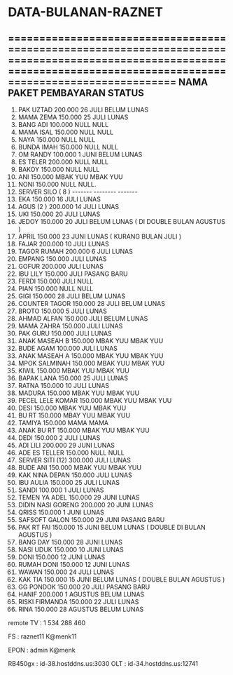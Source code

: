# DATA-BULANAN-RAZNET

=======================================================================================================================================================================
NAMA                          PAKET                  PEMBAYARAN                    STATUS                                                                             
-----------------------------------------------------------------------------------------------------------------------------------------------------------------------


1. PAK UZTAD                 200.000                 26 JULI                      BELUM LUNAS
2. MAMA ZEMA                 150.000                 25 JULI                      LUNAS
3. BANG ADI                  100.000                 NULL                         NULL
4. MAMA ISAL                 150.000                 NULL                         NULL
5. NAYA                      150.000                 NULL                         NULL
6. BUNDA IMAH                150.000                 NULL                         NULL
7. OM RANDY                  100.000                 1  JUNI                      BELUM LUNAS
8. ES TELER                  200.000                 NULL                         NULL
9. BAKOY                     150.000                 NULL                         NULL
10. ANI                      150.000                 MBAK YUU                     MBAK YUU
11. NONI                     150.000                 NULL                         NULL.
12. SERVER SILO ( 8 )        -------                 --------                     -------
13. EKA                      150.000                 16 JULI                      LUNAS
14. AGUS (2 )                200.000                 14 JULI                      LUNAS
15. UKI                      150.000                 20 JULI                      LUNAS
16. JEDOY                    150.000                 20 JULI                      BELUM LUNAS ( DI DOUBLE BULAN AGUSTUS )
17. APRIL                    150.000                 23 JUNI                      LUNAS  ( KURANG BULAN JULI )
18. FAJAR                    200.000                 10 JULI                      LUNAS
19. TAGOR RUMAH              200.000                 6 JULI                       LUNAS
20. EMPANG                   150.000                   JULI                       LUNAS
21. GOFUR                    200.000                   JULI                       LUNAS
22. IBU LILY                 150.000                   JULI                       PASANG BARU
23. FERDI                    150.000                   JULI                       NULL
24. PIAN                     150.000                   NULL                       NULL
25. GIGI                     150.000                28 JULI                       BELUM LUNAS
26. COUNTER TAGOR            150.000                28 JULI                       BELUM LUNAS
27. BROTO                    150.000                 5 JULI                       LUNAS
28. AHMAD ALFAN              150.000                   JULI                       BELUM LUNAS
29. MAMA ZAHRA               150.000                   JULI                       LUNAS
30. PAK GURU                 150.000                   JULI                       LUNAS
31. ANAK MASEAH B            150.000                MBAK YUU                      MBAK YUU
32. BUDE AGAM                100.000                   JULI                       LUNAS
33. ANAK MASEAH A            150.000                MBAK YUU                      MBAK YUU
34. MPOK SALMINAH            150.000                MBAK YUU                      MBAK YUU
35. KIWIL                    150.000                MBAK YUU                      MBAK YUU
36. BAPAK LANA               150.000                25 JULI                       LUNAS
37. RATNA                    150.000                10 JULI                       LUNAS
38. MADURA                   150.000                MBAK YUU                      MBAK YUU
39. PECEL LELE KOMAR         150.000                MBAK YUU                      MBAK YUU
40. DESI                     150.000                MBAK YUU                      MBAK YUU
41. BU RT                    150.000                MBAY YUU                      MBAK YUU
42. TAMIYA                   150.000                MAMA                          MAMA
43. ANAK BU RT               150.000                MBAK YUU                      MBAK YUU
44. DEDI                     150.000                 2 JULI                       LUNAS
45. ADI LILI                 200.000                29 JUNI                       LUNAS
46. ADE ES TELLER            150.000                 NULL                         NULL
47. SERVER SITI (12)         300.000                 JULI                         LUNAS
48. BUDE ANI                 150.000                MBAK YUU                      MBAK YUU
49. KAK NINA DEPAN           150.000                 JULI                         LUNAS
50. IBU AULIA                150.000                25 JULI                       LUNAS
51. SANDI                    100.000                1 JULI                        LUNAS
52. TEMEN YA ADEL            150.000                29 JUNI                       LUNAS
53. DIDIN NASI GORENG        200.000                20 JUNI                       LUNAS
54. QRISS                    150.000                1 JUNI                        LUNAS
55. SAFSOFT GALON            150.000                29 JUNI                       PASANG BARU
56. PAK RT FAI               150.000                15 JUNI                       BELUM LUNAS ( DOUBLE DI BULAN AGUSTUS )
57. BANG DAY                 150.000                28 JUNI                       LUNAS
58. NASI UDUK                150.000                10 JUNI                       LUNAS
59. DONI                     150.000                12 JUNI                       LUNAS
60. RUMAH DONI               150.000                12 JUNI                       LUNAS
61. WAWAN                    150.000                24 JULI                       LUNAS
62. KAK TIA                  150.000                15 JUNI                       BELUM LUNAS ( DOUBLE BULAN AGUSTUS )
63. GG PONDOK                150.000                20 JULI                       PASANG BARU
64. HANIF                    200.000                 1 AGUSTUS                    BELUM LUNAS
65. RISKI FIRMANDA           150.000                22 JULI                       LUNAS
66. RINA                     150.000                28 AGUSTUS                    BELUM LUNAS
    






remote TV  : 1 534 288 460

FS        :  raznet11
             K@menk11

EPON      :  admin
             K@menk

RB450gx   :       id-38.hostddns.us:3030
OLT       :       id-34.hostddns.us:12741
